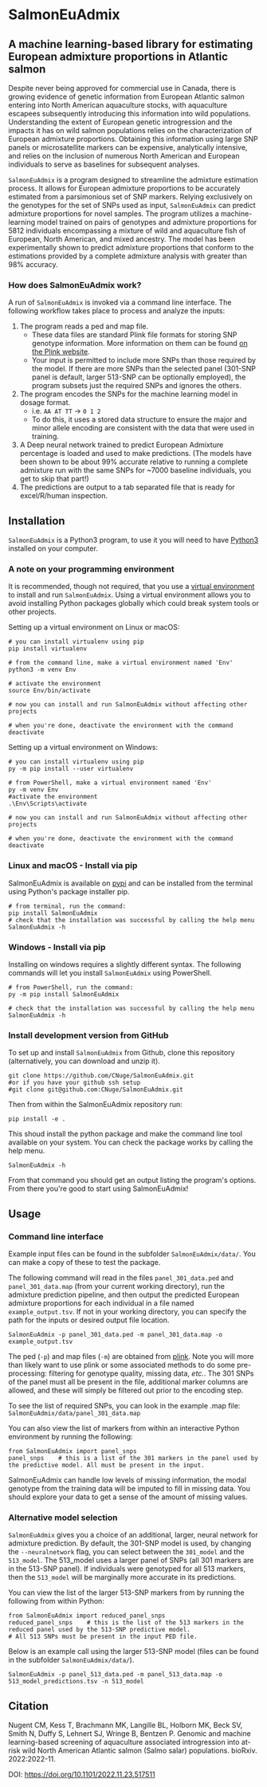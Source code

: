 # SalmonEuAdmix
## A machine learning-based library for estimating European admixture proportions in Atlantic salmon

Despite never being approved for commercial use in Canada, there is growing evidence of genetic information from European Atlantic salmon entering into  North American aquaculture stocks, with aquaculture escapees subsequently introducing this information into wild populations.  Understanding the extent of European genetic introgression and the impacts it has on wild salmon populations relies on the characterization of European admixture proportions. Obtaining this information using large SNP panels or microsatellite markers can be expensive, analytically intensive, and relies on the inclusion of numerous North American and European individuals to serve as baselines for subsequent analyses.

`SalmonEuAdmix` is a program designed to streamline the admixture estimation process. It allows for European admixture proportions  to be accurately estimated from a parsimonious set of SNP markers. Relying exclusively on the genotypes for the set of SNPs used as input, `SalmonEuAdmix` can predict admixture proportions for novel samples. The program utilizes a machine-learning model trained on pairs of genotypes and admixture proportions for 5812 individuals encompassing a mixture of wild and aquaculture fish of European, North American, and mixed ancestry. The model has been experimentally shown to predict admixture proportions that conform to the estimations provided by a complete admixture analysis with greater than 98% accuracy.


### How does SalmonEuAdmix work?

A run of `SalmonEuAdmix` is invoked via a command line interface. The following workflow takes place to process and analyze the inputs:

1. The program reads a ped and map file.
    - These data files are standard Plink file formats for storing SNP genotype information. More information on them can be found [on the Plink website](https://www.cog-genomics.org/plink/1.9/formats#ped).
	- Your input is permitted to include more SNPs than those required by the model. If there are more SNPs than the selected panel (301-SNP panel is default, larger 513-SNP can be optionally employed), the program subsets just the required SNPs and ignores the others.
2. The program encodes the SNPs for the machine learning model in dosage format.
	- i.e. `AA AT TT` -> `0 1 2`
	- To do this, it uses a stored data structure to ensure the major and minor allele encoding are consistent with the data that were used in training.
3. A Deep neural network trained to predict European Admixture percentage is loaded and used to make predictions. (The models have been shown to be about 99% accurate relative to running a complete admixture run with the same SNPs for ~7000 baseline individuals, you get to skip that part!) 
5. The predictions are output to a tab separated file that is ready for excel/R/human inspection.


## Installation

`SalmonEuAdmix` is a Python3 program, to use it you will need to have [Python3](https://www.python.org/downloads/) installed on your computer. 

### A note on your programming environment
It is recommended, though not required, that you use a [virtual environment](https://packaging.python.org/en/latest/guides/installing-using-pip-and-virtual-environments/#creating-a-virtual-environment) to install and run `SalmonEuAdmix`. Using a virtual environment allows you to avoid installing Python packages globally which could break system tools or other projects. 

Setting up a virtual environment on Linux or macOS:
```
# you can install virtualenv using pip
pip install virtualenv

# from the command line, make a virtual environment named 'Env'
python3 -m venv Env

# activate the environment
source Env/bin/activate

# now you can install and run SalmonEuAdmix without affecting other projects

# when you're done, deactivate the environment with the command
deactivate
```

Setting up a virtual environment on Windows:
```
# you can install virtualenv using pip
py -m pip install --user virtualenv

# from PowerShell, make a virtual environment named 'Env'
py -m venv Env
#activate the environment 
.\Env\Scripts\activate

# now you can install and run SalmonEuAdmix without affecting other projects

# when you're done, deactivate the environment with the command
deactivate
```

### Linux and macOS - Install via pip

SalmonEuAdmix is available on [pypi](https://pypi.org/project/SalmonEuAdmix/) and can be installed from the terminal using Python's package installer pip.
```
# from terminal, run the command:
pip install SalmonEuAdmix
# check that the installation was successful by calling the help menu
SalmonEuAdmix -h 

```

### Windows - Install via pip

Installing on windows requires a slightly different syntax. The following commands will let you install `SalmonEuAdmix` using PowerShell.
```
# from PowerShell, run the command:
py -m pip install SalmonEuAdmix

# check that the installation was successful by calling the help menu
SalmonEuAdmix -h
```

### Install development version from GitHub

To set up and install `SalmonEuAdmix` from Github, clone this repository (alternatively, you can download and unzip it). 
```
git clone https://github.com/CNuge/SalmonEuAdmix.git
#or if you have your github ssh setup
#git clone git@github.com:CNuge/SalmonEuAdmix.git
```

Then from within the SalmonEuAdmix repository run: 
```
pip install -e .
```
This shoud install the python package and make the command line tool available on your system. You can check the package works by calling the help menu.
```
SalmonEuAdmix -h 
```
From that command you should get an output listing the program's options. From there you're good to start using SalmonEuAdmix!

## Usage 
### Command line interface

Example input files can be found in the subfolder `SalmonEuAdmix/data/`. You can make a copy of these to test the package.

The following command will read in the files `panel_301_data.ped` and `panel_301_data.map` (from your current working directory), run the admixture prediction pipeline, and then output the predicted European admixture proportions for each individual in a file named `example_output.tsv`. If not in your working directory, you can specify the path for the inputs or desired output file location.

```
SalmonEuAdmix -p panel_301_data.ped -m panel_301_data.map -o example_output.tsv

```

The ped (`-p`) and map files (`-m`) are obtained from [plink](https://www.cog-genomics.org/plink/). Note you will more than likely want to use plink or some associated methods to do some pre-processing: filtering for genotype quality, missing data, *etc.*. The 301 SNPs of the panel must all be present in the file, additional marker columns are allowed, and these will simply be filtered out prior to the encoding step.

To see the list of required SNPs, you can look in the example .map file:
`SalmonEuAdmix/data/panel_301_data.map`

You can also view the list of markers from within an interactive Python environment by running the following:
```
from SalmonEuAdmix import panel_snps
panel_snps    # this is a list of the 301 markers in the panel used by the predictive model. All must be present in the input.
```

SalmonEuAdmix can handle low levels of missing information, the modal genotype from the training data will be imputed to fill in missing data. You should explore your data to get a sense of the amount of missing values.

### Alternative model selection
`SalmonEuAdmix` gives you a choice of an additional, larger, neural network for admixture prediction. By default, the 301-SNP model is used, by changing the `--neuralnetwork` flag, you can select between the `301_model` and the `513_model`. The 513_model uses a larger panel of SNPs (all 301 markers are in the 513-SNP panel). If individuals were genotyped for all 513 markers, then the `513_model` will be marginally more accurate in its predictions. 

You can view the list of the larger 513-SNP markers from by running the following from within Python:

```
from SalmonEuAdmix import reduced_panel_snps
reduced_panel_snps    # this is the list of the 513 markers in the reduced panel used by the 513-SNP predictive model.
# All 513 SNPs must be present in the input PED file.
```

Below is an example call using the larger 513-SNP model (files can be found in the subfolder `SalmonEuAdmix/data/`).
```
SalmonEuAdmix -p panel_513_data.ped -m panel_513_data.map -o 513_model_predictions.tsv -n 513_model
```

## Citation

Nugent CM, Kess T, Brachmann MK, Langille BL, Holborn MK, Beck SV, Smith N, Duffy S, Lehnert SJ, Wringe B, Bentzen P. Genomic and machine learning-based screening of aquaculture associated introgression into at-risk wild North American Atlantic salmon (Salmo salar) populations. bioRxiv. 2022:2022-11.

DOI: https://doi.org/10.1101/2022.11.23.517511

